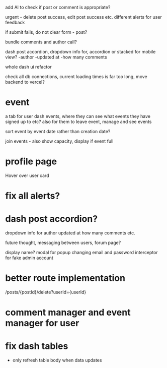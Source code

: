 add AI to check if post or comment is appropriate?

urgent - delete post success, edit post success etc. different alerts for user feedback

if submit fails, do not clear form - post?

bundle comments and author call?

dash post accordion, dropdown info for, accordion or stacked for mobile view?
-author
-updated at
-how many comments

whole dash ui refactor

check all db connections, current loading times is far too long, move backend to vercel?

# event

a tab for user dash events, where they can see what events they have signed up to etc? also for them to leave event, manage and see events

sort event by event date rather than creation date?

join events - also show capacity, display if event full

# profile page

Hover over user card

# fix all alerts?

# dash post accordion?

dropdown info for author updated at
how many comments etc.

future thought, messaging between users, forum page?

display name?
modal for popup changing email and password
interceptor for fake admin account

# better route implementation

/posts/{postId}/delete?userId={userId}

# comment manager and event manager for user

# fix dash tables

- only refresh table body when data updates

